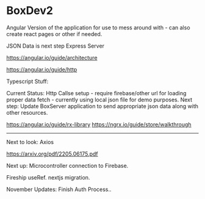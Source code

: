 # BoxDev2
Angular Version of the application for use to mess around with - can also create react pages or other if needed.

JSON Data is next step
Express Server


https://angular.io/guide/architecture

https://angular.io/guide/http

Typescript Stuff:

Current Status: Http Callse setup - require firebase/other url for loading proper data fetch - currently using local json file for demo purposes.
Next step: Update BoxServer application to send appropriate json data along with other resources.


https://angular.io/guide/rx-library
https://ngrx.io/guide/store/walkthrough

______________________________________

Next to look:
Axios

https://arxiv.org/pdf/2205.06175.pdf


Next up: Microcontroller connection to Firebase.

Fireship useRef.
nextjs migration.


November Updates:
Finish Auth Process..

